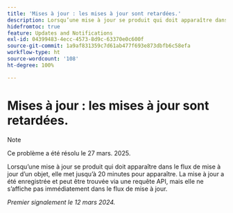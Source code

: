 ```yaml
---
title: 'Mises à jour : les mises à jour sont retardées.'
description: Lorsqu’une mise à jour se produit qui doit apparaître dans le flux de mise à jour d’un objet, elle met jusqu’à 20 minutes pour apparaître. La mise à jour a été enregistrée et peut être trouvée via une requête API, mais elle ne s’affiche pas immédiatement dans le flux de mise à jour.
hidefromtoc: true
feature: Updates and Notifications
exl-id: 04399483-4ecc-4573-8d9c-63370e0c600f
source-git-commit: 1a9af831359c7d61ab477f693e873dbfb6c58efa
workflow-type: ht
source-wordcount: '108'
ht-degree: 100%

---
```


# Mises à jour : les mises à jour sont retardées.

>[!NOTE]
>
>Ce problème a été résolu le 27 mars. 2025.

Lorsqu’une mise à jour se produit qui doit apparaître dans le flux de mise à jour d’un objet, elle met jusqu’à 20 minutes pour apparaître. La mise à jour a été enregistrée et peut être trouvée via une requête API, mais elle ne s’affiche pas immédiatement dans le flux de mise à jour.

_Premier signalement le 12 mars 2024._
